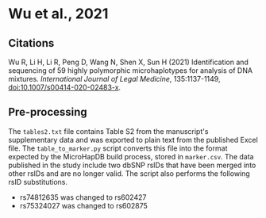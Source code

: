 # Wu et al., 2021

## Citations

Wu R, Li H, Li R, Peng D, Wang N, Shen X, Sun H (2021) Identification and sequencing of 59 highly polymorphic microhaplotypes for analysis of DNA mixtures. *International Journal of Legal Medicine*, 135:1137-1149, [doi:10.1007/s00414-020-02483-x](https://doi.org/10.1007/s00414-020-02483-x).


## Pre-processing

The `tables2.txt` file contains Table S2 from the manuscript's supplementary data and was exported to plain text from the published Excel file.
The `table_to_marker.py` script converts this file into the format expected by the MicroHapDB build process, stored in `marker.csv`.
The data published in the study include two dbSNP rsIDs that have been merged into other rsIDs and are no longer valid.
The script also performs the following rsID substitutions.

- rs74812635 was changed to rs602427
- rs75324027 was changed to rs602875
